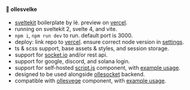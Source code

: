 #### 🌸 ollesvelke

- [sveltekit](https://kit.svelte.dev/) boilerplate by lé. preview on [vercel](https://ollesvelke.vercel.app/).
- running on sveltekit 2, svelte 4, and vite.
- `npm i`, `npm run dev` to run. default port is 3000.
- deploy: link repo to [vercel](https://vercel.com). ensure correct node version in [settings](https://vercel.com/changelog/node-js-version-now-customizable-in-the-project-settings).
- ts & scss support, base assets & styles, and session storage.
- support for [socket.io](https://socket.io/) and/or rest api.
- support for google, discord, and solana login.
- support for self-hosted [script.js](https://github.com/lefrost/ollesvelke/blob/main/static/js/script.js) component, with [example usage](https://github.com/lefrost/ollesvelke/blob/main/src/app.html).
- designed to be used alongside [ollesocket](https://github.com/lefrost/ollesocket) backend.
- compatible with [ollesvege](https://github.com/lefrost/ollesvege) component, with [example usage](https://github.com/lefrost/ollesvelke/blob/main/src/routes/%2Bpage.svelte).